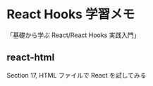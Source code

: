 # React Hooks 学習メモ
「基礎から学ぶ React/React Hooks 実践入門」

## react-html
Section 17, HTML ファイルで React を試してみる

